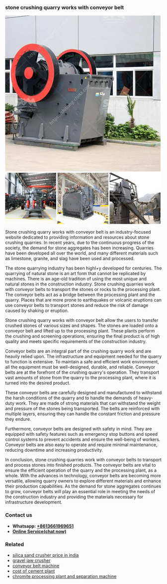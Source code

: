 <h3>stone crushing quarry works with conveyor belt</h3><img src='1708663711.jpg' alt=''><p>Stone crushing quarry works with conveyor belt is an industry-focused website dedicated to providing information and resources about stone crushing quarries. In recent years, due to the continuous progress of the society, the demand for stone aggregates has been increasing. Quarries have been developed all over the world, and many different materials such as limestone, granite, and slag have been used and processed.</p><p>The stone quarrying industry has been highl+y developed for centuries. The quarrying of natural stone is an art form that cannot be replicated by machines. There is an age-old tradition of using the most unique and natural stones in the construction industry. Stone crushing quarries work with conveyor belts to transport the stones or rocks to the processing plant. The conveyor belts act as a bridge between the processing plant and the quarry. Places that are more prone to earthquakes or volcanic eruptions can use conveyor belts to transport stones and reduce the risk of damage caused by shaking or eruption.</p><p>Stone crushing quarry works with conveyor belt allow the users to transfer crushed stones of various sizes and shapes. The stones are loaded onto a conveyor belt and lifted up to the processing plant. These plants perform the crushing and screening operations, ensuring the final product is of high quality and meets specific requirements of the construction industry.</p><p>Conveyor belts are an integral part of the crushing quarry work and are heavily relied upon. The infrastructure and equipment needed for the quarry to function is extensive. To maintain a safe and efficient work environment, all the equipment must be well-designed, durable, and reliable. Conveyor belts are at the forefront of the crushing quarry's operation. They transport vast amounts of stone from the quarry to the processing plant, where it is turned into the desired product.</p><p>These conveyor belts are carefully designed and manufactured to withstand the harsh conditions of the quarry and to handle the demands of heavy-duty work. They are made of strong materials that can withstand the weight and pressure of the stones being transported. The belts are reinforced with multiple layers, ensuring they can handle the constant friction and pressure they endure.</p><p>Furthermore, conveyor belts are designed with safety in mind. They are equipped with safety features such as emergency stop buttons and speed control systems to prevent accidents and ensure the well-being of workers. Conveyor belts are also easy to operate and require minimal maintenance, reducing downtime and increasing productivity.</p><p>In conclusion, stone crushing quarries work with conveyor belts to transport and process stones into finished products. The conveyor belts are vital to ensure the efficient operation of the quarry and the processing plant, as a whole. With the advances in technology, conveyor belts are becoming more versatile, allowing quarry owners to explore different materials and enhance their production capabilities. As the demand for stone aggregates continues to grow, conveyor belts will play an essential role in meeting the needs of the construction industry and providing the materials necessary for infrastructure development.</p><h3>Contact us</h3><ul><li><strong>Whatsapp:&nbsp;<a href="https://wa.me/8613661969651">+8613661969651</a></strong></li><li><a href="https://swt.shibang-china.com/?git&amp;zhl&amp;stone crushing quarry works with conveyor belt"><strong>Online Service(chat now)</strong></a></li></ul><h3>Related</h3><ul><li><a href='silica sand crusher price in india.md'>silica sand crusher price in india</a></li><li><a href='gravel jaw crusher.md'>gravel jaw crusher</a></li><li><a href='conveyor belt machine.md'>conveyor belt machine</a></li><li><a href='cost of cement plant.md'>cost of cement plant</a></li><li><a href='chromite processing plant and separation machine.md'>chromite processing plant and separation machine</a></li></ul>